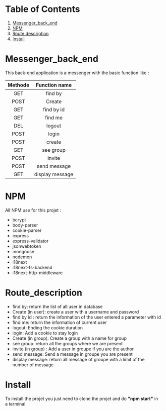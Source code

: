 # Table of Contents
1. [Messenger_back_end](#Messenger_back_end)
2. [NPM](#NPM)
3. [Route description](#Route_description)
4. [Install](#Install)

# Messenger_back_end

This back-end application is a messenger with the basic function like :

| Methode  |  Function name  |
|:--------:|:---------------:|
|    GET   |     find by     |
|   POST   |     Create      |
|    GET   |    find by id   |
|    GET   |     find me     |
|    DEL   |      logout     |
|   POST   |      login      |
|   POST   |      create     |
|    GET   |    see group    |
|   POST   |      invite     |
|   POST   |   send message  |
|    GET   | display message |

# NPM

All NPM use for this projet :

- bcrypt
- body-parser
- cookie-parser
- express
- express-validator
- jsonwebtoken
- mongoose
- nodemon
- i18next
- i18next-fs-backend
- i18next-http-middleware

# Route_description

- find by: return the list of all user in database
- Create (in user): create a user with a username and password
- find by id : return the information of the user entered a parameter with id
- find me: return the information of current user
- logout: Ending the cookie duration
- login: Add a cookie to stay login
- Create (in group): Create a group with a name for group
- see group: return all the groups where we are present 
- invite (in group) : Add a user in groupe if you are the author 
- send message: Send a message in groupe you are present 
- display message: return all message of groupe with a limit of the number of message 

# Install 

To install the projet you just need to clone the projet and do **"npm start"** in a terminal 

